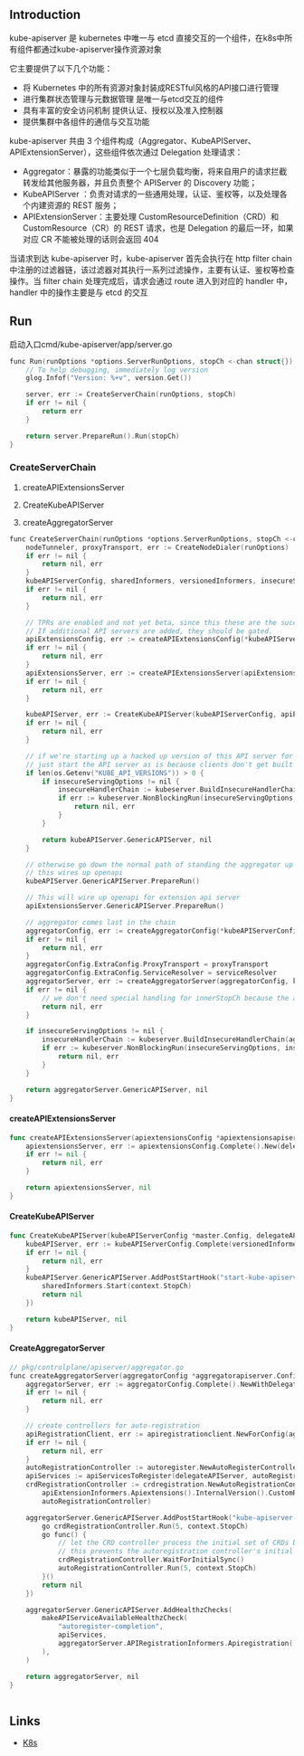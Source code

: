 ## Introduction



kube-apiserver 是 kubernetes 中唯一与 etcd 直接交互的一个组件，在k8s中所有组件都通过kube-apiserver操作资源对象

它主要提供了以下几个功能：

- 将 Kubernetes 中的所有资源对象封装成RESTful风格的API接口进行管理
- 进行集群状态管理与元数据管理 是唯一与etcd交互的组件
- 具有丰富的安全访问机制 提供认证、授权以及准入控制器
- 提供集群中各组件的通信与交互功能




kube-apiserver 共由 3 个组件构成（Aggregator、KubeAPIServer、APIExtensionServer），这些组件依次通过 Delegation 处理请求：
- Aggregator：暴露的功能类似于一个七层负载均衡，将来自用户的请求拦截转发给其他服务器，并且负责整个 APIServer 的 Discovery 功能；
- KubeAPIServer ：负责对请求的一些通用处理，认证、鉴权等，以及处理各个内建资源的 REST 服务；
- APIExtensionServer：主要处理 CustomResourceDefinition（CRD）和 CustomResource（CR）的 REST 请求，也是 Delegation 的最后一环，如果对应 CR 不能被处理的话则会返回 404

当请求到达 kube-apiserver 时，kube-apiserver 首先会执行在 http filter chain 中注册的过滤器链，该过滤器对其执行一系列过滤操作，主要有认证、鉴权等检查操作。当 filter chain 处理完成后，请求会通过 route 进入到对应的 handler 中，handler 中的操作主要是与 etcd 的交互


## Run

启动入口cmd/kube-apiserver/app/server.go

```c
func Run(runOptions *options.ServerRunOptions, stopCh <-chan struct{}) error {
	// To help debugging, immediately log version
	glog.Infof("Version: %+v", version.Get())

	server, err := CreateServerChain(runOptions, stopCh)
	if err != nil {
		return err
	}

	return server.PrepareRun().Run(stopCh)
}
```

### CreateServerChain

1. createAPIExtensionsServer

2. CreateKubeAPIServer

3. createAggregatorServer

   

```c
func CreateServerChain(runOptions *options.ServerRunOptions, stopCh <-chan struct{}) (*genericapiserver.GenericAPIServer, error) {
	nodeTunneler, proxyTransport, err := CreateNodeDialer(runOptions)
	if err != nil {
		return nil, err
	}
	kubeAPIServerConfig, sharedInformers, versionedInformers, insecureServingOptions, serviceResolver, pluginInitializer, err := CreateKubeAPIServerConfig(runOptions, nodeTunneler, proxyTransport)
	if err != nil {
		return nil, err
	}

	// TPRs are enabled and not yet beta, since this these are the successor, they fall under the same enablement rule
	// If additional API servers are added, they should be gated.
	apiExtensionsConfig, err := createAPIExtensionsConfig(*kubeAPIServerConfig.GenericConfig, versionedInformers, pluginInitializer, runOptions)
	if err != nil {
		return nil, err
	}
	apiExtensionsServer, err := createAPIExtensionsServer(apiExtensionsConfig, genericapiserver.EmptyDelegate)
	if err != nil {
		return nil, err
	}

	kubeAPIServer, err := CreateKubeAPIServer(kubeAPIServerConfig, apiExtensionsServer.GenericAPIServer, sharedInformers, versionedInformers)
	if err != nil {
		return nil, err
	}

	// if we're starting up a hacked up version of this API server for a weird test case,
	// just start the API server as is because clients don't get built correctly when you do this
	if len(os.Getenv("KUBE_API_VERSIONS")) > 0 {
		if insecureServingOptions != nil {
			insecureHandlerChain := kubeserver.BuildInsecureHandlerChain(kubeAPIServer.GenericAPIServer.UnprotectedHandler(), kubeAPIServerConfig.GenericConfig)
			if err := kubeserver.NonBlockingRun(insecureServingOptions, insecureHandlerChain, kubeAPIServerConfig.GenericConfig.RequestTimeout, stopCh); err != nil {
				return nil, err
			}
		}

		return kubeAPIServer.GenericAPIServer, nil
	}

	// otherwise go down the normal path of standing the aggregator up in front of the API server
	// this wires up openapi
	kubeAPIServer.GenericAPIServer.PrepareRun()

	// This will wire up openapi for extension api server
	apiExtensionsServer.GenericAPIServer.PrepareRun()

	// aggregator comes last in the chain
	aggregatorConfig, err := createAggregatorConfig(*kubeAPIServerConfig.GenericConfig, runOptions, versionedInformers, serviceResolver, proxyTransport, pluginInitializer)
	if err != nil {
		return nil, err
	}
	aggregatorConfig.ExtraConfig.ProxyTransport = proxyTransport
	aggregatorConfig.ExtraConfig.ServiceResolver = serviceResolver
	aggregatorServer, err := createAggregatorServer(aggregatorConfig, kubeAPIServer.GenericAPIServer, apiExtensionsServer.Informers)
	if err != nil {
		// we don't need special handling for innerStopCh because the aggregator server doesn't create any go routines
		return nil, err
	}

	if insecureServingOptions != nil {
		insecureHandlerChain := kubeserver.BuildInsecureHandlerChain(aggregatorServer.GenericAPIServer.UnprotectedHandler(), kubeAPIServerConfig.GenericConfig)
		if err := kubeserver.NonBlockingRun(insecureServingOptions, insecureHandlerChain, kubeAPIServerConfig.GenericConfig.RequestTimeout, stopCh); err != nil {
			return nil, err
		}
	}

	return aggregatorServer.GenericAPIServer, nil
}
```



#### createAPIExtensionsServer

```go
func createAPIExtensionsServer(apiextensionsConfig *apiextensionsapiserver.Config, delegateAPIServer genericapiserver.DelegationTarget) (*apiextensionsapiserver.CustomResourceDefinitions, error) {
	apiextensionsServer, err := apiextensionsConfig.Complete().New(delegateAPIServer)
	if err != nil {
		return nil, err
	}

	return apiextensionsServer, nil
}
```



#### CreateKubeAPIServer

```go
func CreateKubeAPIServer(kubeAPIServerConfig *master.Config, delegateAPIServer genericapiserver.DelegationTarget, sharedInformers informers.SharedInformerFactory, versionedInformers clientgoinformers.SharedInformerFactory) (*master.Master, error) {
	kubeAPIServer, err := kubeAPIServerConfig.Complete(versionedInformers).New(delegateAPIServer)
	if err != nil {
		return nil, err
	}
	kubeAPIServer.GenericAPIServer.AddPostStartHook("start-kube-apiserver-informers", func(context genericapiserver.PostStartHookContext) error {
		sharedInformers.Start(context.StopCh)
		return nil
	})

	return kubeAPIServer, nil
}
```







#### CreateAggregatorServer


```c
// pkg/controlplane/apiserver/aggregator.go
func createAggregatorServer(aggregatorConfig *aggregatorapiserver.Config, delegateAPIServer genericapiserver.DelegationTarget, apiExtensionInformers apiextensionsinformers.SharedInformerFactory) (*aggregatorapiserver.APIAggregator, error) {
	aggregatorServer, err := aggregatorConfig.Complete().NewWithDelegate(delegateAPIServer)
	if err != nil {
		return nil, err
	}

	// create controllers for auto-registration
	apiRegistrationClient, err := apiregistrationclient.NewForConfig(aggregatorConfig.GenericConfig.LoopbackClientConfig)
	if err != nil {
		return nil, err
	}
	autoRegistrationController := autoregister.NewAutoRegisterController(aggregatorServer.APIRegistrationInformers.Apiregistration().InternalVersion().APIServices(), apiRegistrationClient)
	apiServices := apiServicesToRegister(delegateAPIServer, autoRegistrationController)
	crdRegistrationController := crdregistration.NewAutoRegistrationController(
		apiExtensionInformers.Apiextensions().InternalVersion().CustomResourceDefinitions(),
		autoRegistrationController)

	aggregatorServer.GenericAPIServer.AddPostStartHook("kube-apiserver-autoregistration", func(context genericapiserver.PostStartHookContext) error {
		go crdRegistrationController.Run(5, context.StopCh)
		go func() {
			// let the CRD controller process the initial set of CRDs before starting the autoregistration controller.
			// this prevents the autoregistration controller's initial sync from deleting APIServices for CRDs that still exist.
			crdRegistrationController.WaitForInitialSync()
			autoRegistrationController.Run(5, context.StopCh)
		}()
		return nil
	})

	aggregatorServer.GenericAPIServer.AddHealthzChecks(
		makeAPIServiceAvailableHealthzCheck(
			"autoregister-completion",
			apiServices,
			aggregatorServer.APIRegistrationInformers.Apiregistration().InternalVersion().APIServices(),
		),
	)

	return aggregatorServer, nil
}
```









```c

```




## Links

- [K8s](/docs/CS/Container/k8s/K8s.md)